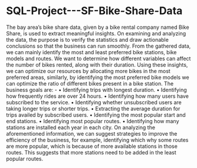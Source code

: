 # SQL-Project---SF-Bike-Share-Data

The bay area’s bike share data, given by a bike rental company named Bike Share, is used to extract meaningful insights. On examining and analyzing the data, the purpose is to verify the statistics and draw actionable conclusions so that the business can run smoothly. From the gathered data, we can mainly identify the most and least preferred bike stations, bike models and routes. We want to determine how different variables can affect the number of bikes rented, along with their duration. Using these insights, we can optimize our resources by allocating more bikes in the most preferred areas, similarly, by identifying the most preferred bike models we can optimize the ratio of different bikes present in a bike station.
The business goals are: -
• Identifying trips with longest duration.
• Identifying how frequently rides are over 24 hours.
• Identifying how many users have subscribed to the service.
• Identifying whether unsubscribed users are taking longer trips or shorter trips.
• Extracting the average duration for trips availed by subscribed users.
• Identifying the most popular start and end stations.
• Identifying most popular routes.
• Identifying how many stations are installed each year in each city.
On analyzing the aforementioned information, we can suggest strategies to improve the efficiency of the business, for example, identifying which why some routes are more
popular, which is because of more available stations in those routes. This suggests that more stations need to be added in the least popular routes.

